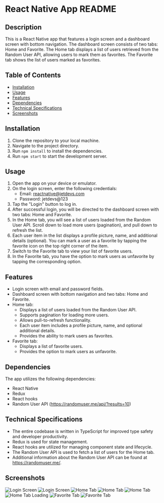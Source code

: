 # React Native App README

## Description
This is a React Native app that features a login screen and a dashboard screen with bottom navigation. The dashboard screen consists of two tabs: Home and Favorite. The Home tab displays a list of users retrieved from the Random User API, allowing users to mark them as favorites. The Favorite tab shows the list of users marked as favorites.

## Table of Contents
- [Installation](#installation)
- [Usage](#usage)
- [Features](#features)
- [Dependencies](#dependencies)
- [Technical Specifications](#technical-specifications)
- [Screenshots](#screenshots)

## Installation
1. Clone the repository to your local machine.
2. Navigate to the project directory.
3. Run `npm install` to install the dependencies.
4. Run `npm start` to start the development server.

## Usage
1. Open the app on your device or emulator.
2. On the login screen, enter the following credentials:
   - Email: reactnative@jetdevs.com
   - Password: jetdevs@123
3. Tap the "Login" button to log in.
4. After successful login, you will be directed to the dashboard screen with two tabs: Home and Favorite.
5. In the Home tab, you will see a list of users loaded from the Random User API. Scroll down to load more users (pagination), and pull down to refresh the list.
6. Each user item in the list displays a profile picture, name, and additional details (optional). You can mark a user as a favorite by tapping the favorite icon on the top right corner of the item.
7. Switch to the Favorite tab to view your list of favorite users.
8. In the Favorite tab, you have the option to mark users as unfavorite by tapping the corresponding option.

## Features
- Login screen with email and password fields.
- Dashboard screen with bottom navigation and two tabs: Home and Favorite.
- Home tab:
  - Displays a list of users loaded from the Random User API.
  - Supports pagination for loading more users.
  - Allows pull-to-refresh functionality.
  - Each user item includes a profile picture, name, and optional additional details.
  - Provides the ability to mark users as favorites.
- Favorite tab:
  - Displays a list of favorite users.
  - Provides the option to mark users as unfavorite.

## Dependencies
The app utilizes the following dependencies:
- React Native
- Redux
- React hooks
- Random User API (https://randomuser.me/api/?results=10)

## Technical Specifications
- The entire codebase is written in TypeScript for improved type safety and developer productivity.
- Redux is used for state management.
- React hooks are utilized for managing component state and lifecycle.
- The Random User API is used to fetch a list of users for the Home tab.
- Additional information about the Random User API can be found at https://randomuser.me/.

## Screenshots
![Login Screen](https://drive.google.com/file/d/11HsTk91uE5fbR7s24onWPDe59bz_EDi6/view?usp=drive_link)
![Login Screen](https://drive.google.com/file/d/11KygfFTw78U7VP85PtpXZ3BmRqRW-4ep/view?usp=drive_link)
![Home Tab](https://drive.google.com/file/d/117WrGrT34Eos5zsJgOkqVlqyy6Y-ekck/view?usp=drive_link)
![Home Tab](https://drive.google.com/file/d/11Wewv6W0cMisklk3zlMiLp5bSE0N9vgF/view?usp=drive_link)
![Home Tab](https://drive.google.com/file/d/1164vttNT4TstxBvkJnrplho5FUP59XI1/view?usp=drive_link)
![Home Tab Loading](https://drive.google.com/file/d/10uebvJW8zF3Nw19na98RUvU6XapsZvdj/view?usp=drive_link)
![Favorite Tab](https://drive.google.com/file/d/10zjxA7_h4-vfp8Z5s0qY4E2anVi0kcCT/view?usp=drive_link)
![Favorite Tab](https://drive.google.com/file/d/10xNGnsa2PKZfFjC2iHQQXxCBvN7_u9oX/view?usp=drive_link)
